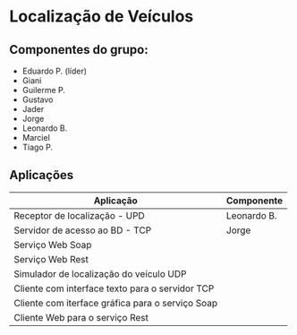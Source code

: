 # Localiza&ccedil;&atilde;o de Ve&iacute;culos

## Componentes do grupo:

 * Eduardo P. (l&iacute;der)
 * Giani
 * Guilerme P.
 * Gustavo
 * Jader
 * Jorge
 * Leonardo B.
 * Marciel
 * Tiago P.

## Aplica&ccedil;&otilde;es

| Aplica&ccedil;&atilde;o | Componente |
| ------------------------|------------|
| Receptor de localiza&ccedil;&atilde;o - UPD                      | Leonardo B. |
| Servidor de acesso ao BD - TCP | Jorge |
| Servi&ccedil;o Web Soap |  |
| Servi&ccedil;o Web Rest |  |
| Simulador de localiza&ccedil;&atilde;o do ve&iacute;culo UDP |  |
| Cliente com interface texto para o servidor TCP |  |
| Cliente com iterface gr&aacute;fica para o servi&ccedil;o Soap |  |
| Cliente Web para o servi&ccedil;o Rest |  |
